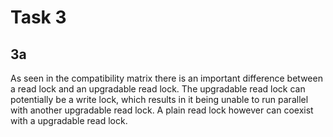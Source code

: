 # Task 3
## 3a
As seen in the compatibility matrix there is an important difference between a read lock and an upgradable read lock. The upgradable read lock can potentially be a write lock, which results in it being unable to run parallel with another upgradable read lock. A plain read lock however can coexist with a upgradable read lock.